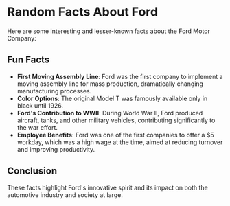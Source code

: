 # Random Facts About Ford

Here are some interesting and lesser-known facts about the Ford Motor Company:

## Fun Facts

- **First Moving Assembly Line**: Ford was the first company to implement a moving assembly line for mass production, dramatically changing manufacturing processes.
- **Color Options**: The original Model T was famously available only in black until 1926.
- **Ford's Contribution to WWII**: During World War II, Ford produced aircraft, tanks, and other military vehicles, contributing significantly to the war effort.
- **Employee Benefits**: Ford was one of the first companies to offer a $5 workday, which was a high wage at the time, aimed at reducing turnover and improving productivity.

## Conclusion
These facts highlight Ford's innovative spirit and its impact on both the automotive industry and society at large.
